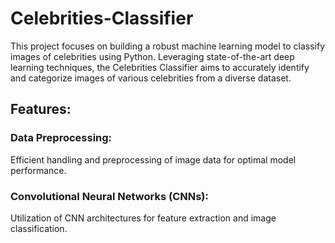 # Celebrities-Classifier
This project focuses on building a robust machine learning model to classify images of celebrities using Python. Leveraging state-of-the-art deep learning techniques, the Celebrities Classifier aims to accurately identify and categorize images of various celebrities from a diverse dataset.
## Features:
### Data Preprocessing: 
Efficient handling and preprocessing of image data for optimal model performance.
### Convolutional Neural Networks (CNNs):
Utilization of CNN architectures for feature extraction and image classification.
